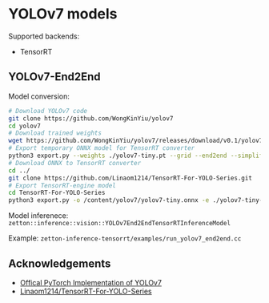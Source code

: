 # YOLOv7 models

Supported backends:

- TensorRT

## YOLOv7-End2End

Model conversion:

```bash
# Download YOLOv7 code
git clone https://github.com/WongKinYiu/yolov7
cd yolov7
# Download trained weights
wget https://github.com/WongKinYiu/yolov7/releases/download/v0.1/yolov7-tiny.pt
# Export temporary ONNX model for TensorRT converter
python3 export.py --weights ./yolov7-tiny.pt --grid --end2end --simplify --topk-all 100 --iou-thres 0.65 --conf-thres 0.35 --img-size 640 640
# Download ONNX to TensorRT converter
cd ../
git clone https://github.com/Linaom1214/TensorRT-For-YOLO-Series.git
# Export TensorRT-engine model
cd TensorRT-For-YOLO-Series
python3 export.py -o /content/yolov7/yolov7-tiny.onnx -e ./yolov7-tiny-nms.trt -p fp16
```

Model inferenece: `zetton::inference::vision::YOLOv7End2EndTensorRTInferenceModel`

Example: `zetton-inference-tensorrt/examples/run_yolov7_end2end.cc`

## Acknowledgements

- [Offical PyTorch Implementation of YOLOv7](https://github.com/WongKinYiu/yolov7)
- [Linaom1214/TensorRT-For-YOLO-Series](https://github.com/Linaom1214/TensorRT-For-YOLO-Series.git)
